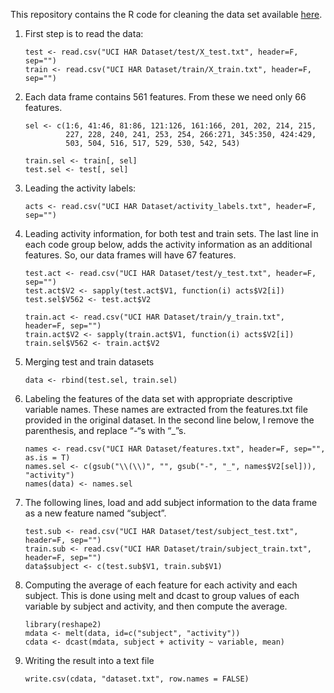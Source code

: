 This repository contains the R code for cleaning the data set available [here](http://archive.ics.uci.edu/ml/datasets/Human+Activity+Recognition+Using+Smartphones).

1. First step is to read the data:

    ```
    test <- read.csv("UCI HAR Dataset/test/X_test.txt", header=F, sep="")
    train <- read.csv("UCI HAR Dataset/train/X_train.txt", header=F, sep="")
    ```
2. Each data frame contains 561 features. From these we need only 66 features. 

    ```
    sel <- c(1:6, 41:46, 81:86, 121:126, 161:166, 201, 202, 214, 215, 
             227, 228, 240, 241, 253, 254, 266:271, 345:350, 424:429, 
             503, 504, 516, 517, 529, 530, 542, 543)
    
    train.sel <- train[, sel]
    test.sel <- test[, sel]
    ```

3. Leading the activity labels:

    ```
    acts <- read.csv("UCI HAR Dataset/activity_labels.txt", header=F, sep="")
    ```

4. Leading activity information, for both test and train sets. The last line in each code group below, adds the activity information as an additional features. So, our data frames will have 67 features.

    ```
    test.act <- read.csv("UCI HAR Dataset/test/y_test.txt", header=F, sep="")
    test.act$V2 <- sapply(test.act$V1, function(i) acts$V2[i])
    test.sel$V562 <- test.act$V2

    train.act <- read.csv("UCI HAR Dataset/train/y_train.txt", header=F, sep="")
    train.act$V2 <- sapply(train.act$V1, function(i) acts$V2[i])
    train.sel$V562 <- train.act$V2
    ```

5. Merging test and train datasets

    ```
    data <- rbind(test.sel, train.sel)
    ```

6. Labeling the features of the data set with appropriate descriptive variable names. These names are extracted from the features.txt file provided in the original dataset. In the second line below, I remove the parenthesis, and replace “-“s with “_”s.

    ```
    names <- read.csv("UCI HAR Dataset/features.txt", header=F, sep="", as.is = T)
    names.sel <- c(gsub("\\(\\)", "", gsub("-", "_", names$V2[sel])), "activity")
    names(data) <- names.sel
    ```

7. The following lines, load and add subject information to the data frame as a new feature named “subject”.

    ```
    test.sub <- read.csv("UCI HAR Dataset/test/subject_test.txt", header=F, sep="")
    train.sub <- read.csv("UCI HAR Dataset/train/subject_train.txt", header=F, sep="")
    data$subject <- c(test.sub$V1, train.sub$V1)
    ```

8.  Computing the average of each feature for each activity and each subject. This is done using melt and dcast to group values of each variable by subject and activity, and then compute the average. 

    ```
    library(reshape2)
    mdata <- melt(data, id=c("subject", "activity"))
    cdata <- dcast(mdata, subject + activity ~ variable, mean)
    ```

9. Writing the result into a text file

    ```
    write.csv(cdata, "dataset.txt", row.names = FALSE)
    ```








